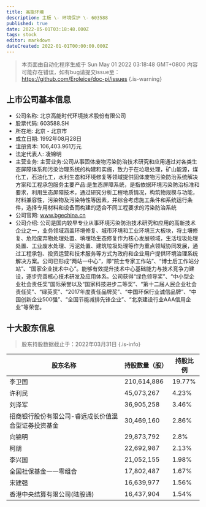 ```yaml
---
title: 高能环境
description: 主板 \- 环境保护 \- 603588
published: true
date: 2022-05-01T03:18:48.000Z
tags: stock
editor: markdown
dateCreated: 2022-01-01T00:00:00.000Z
---
```


> 本页面由自动化程序生成于 Sun May 01 2022 03:18:48 GMT+0800
> 内容可能存在错误，如有bug请提交issue至：https://github.com/Eroleice/doc-pi/issues
{.is-warning}

## 上市公司基本信息
- 公司名称: 北京高能时代环境技术股份有限公司
- 股票代码: 603588.SH
- 所在地: 北京 - 北京市
- 成立日期: 1992年08月28日
- 注册资本: 106,403.961万元
- 法定代表人: 凌锦明
- 主营业务: 主营业务:公司从事固体废物污染防治技术研究和应用通过对各类生态屏障体系和污染治理系统的构建和实施，致力于在垃圾处理，矿山能源，煤化工，石油化工，水利生态和环境修复等领域提供固体废物污染防治系统解决方案和工程承包服务主要产品:是生态屏障系统，是指依据环境污染防治标准和要求，利用生态屏障技术，通过研究分析工程地质情况，构筑物规模与功能，材料兼容性，污染物及污染特性等因素，并综合考虑施工条件和系统运行条件，选择专用材料和设备而构建的适合不同工程要求的污染防治系统
- 公司官网: www.bgechina.cn
- 公司介绍: 公司是国内较早专业从事环境污染防治技术研究和应用的高新技术企业之一，业务领域涵盖环境修复、城市环境和工业环境三大板块，将土壤修复、危险废弃物处理处置、填埋场生态修复作为核心发展领域，生活垃圾处理处置、工业废水处理、污泥处置、建筑垃圾处理等作为重点领域协同发展，通过工程承包、投资运营和技术服务等方式为政府和企业用户提供环境治理系统解决方案。公司已形成“两站一中心”，即“院士专家工作站”、“博士后工作站分站”、“国家企业技术中心”。能够有效提升技术中心基础能力与技术竞争力建设，逐步完善核心技术研发及应用体系。公司获得“绿色领导奖”、“中小型企业社会责任奖”国际荣誉以及“国家科技进步二等奖”、“第十二届人民企业社会责任奖”、“绿英奖”、“2017年度责任品牌奖”、“中国环保行业诚信品牌”、“中国创新企业500强”、“全国节能减排先锋企业”、“北京建设行业AAA信用企业”等荣誉。


## 十大股东信息
> 股东持股数据截止于：2022年03月31日
{.is-info}

| 股东名称 | 持股数量（股） | 持股比例 |
| --- | --- | --- |
| 李卫国 | 210,614,886 | 19.77% |
| 许利民 | 45,073,267 | 4.23% |
| 刘泽军 | 36,905,258 | 3.46% |
| 招商银行股份有限公司-睿远成长价值混合型证券投资基金 | 30,469,160 | 2.86% |
| 向锦明 | 29,873,792 | 2.8% |
| 柯朋 | 22,692,987 | 2.13% |
| 李兴国 | 21,052,155 | 1.98% |
| 全国社保基金一一零组合 | 17,802,487 | 1.67% |
| 宋建强 | 16,639,977 | 1.56% |
| 香港中央结算有限公司(陆股通) | 16,437,904 | 1.54% |




